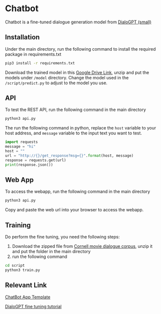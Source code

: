 # Chatbot

Chatbot is a fine-tuned dialogue generation model from [DialoGPT (small)](https://huggingface.co/transformers/model_doc/dialogpt.html)

## Installation

Under the main directory, run the following command to install the required package in requirements.txt

```bash
pip3 install -r requirements.txt
```

Download the trained model in this [Google Drive Link](https://drive.google.com/drive/folders/1k_PawTC_hLQ0RFwuzSTxs16VfBdkriTY?usp=sharing), unzip and put the models under ```/model``` directory. Change the model used in the ```/script/predict.py``` to adjust to the model you use.

## API
To test the REST API, run the following command in the main directory

```bash
python3 api.py
```

The run the following command in python, replace the ```host``` variable to your host address, and ```message``` variable to the input text you want to test.

```python
import requests
message = "hi"
host = ""
url = "http://{}/get_response?msg={}".format(host, message)
response = requests.get(url)
print(response.json())
```

## Web App
To access the webapp, run the following command in the main directory

```bash
python3 api.py
```
Copy and paste the web url into your browser to access the webapp.



## Training
Do perform the fine tuning, you need the following steps:
1. Download the zipped file from [Cornell movie dialogue corpus](https://www.cs.cornell.edu/~cristian/Cornell_Movie-Dialogs_Corpus.html), unzip it and put the folder in the main directory
2. run the following command
```bash
cd script
python3 train.py
```

## Relevant Link

[ChatBot App Template](https://github.com/chamkank/flask-chatterbot)

[DialoGPT fine tuning tutorial](https://colab.research.google.com/drive/15wa925dj7jvdvrz8_z3vU7btqAFQLVlG)
